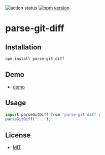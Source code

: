 ![action status](https://github.com/yeonjuan/parse-git-diff/actions/workflows/main.yml/badge.svg?branch=main)
[![npm version](https://badge.fury.io/js/parse-git-diff.svg)](https://badge.fury.io/js/parse-git-diff)

# parse-git-diff

## Installation

```bash
npm install parse-git-diff
```

## Demo

- [demo](https://yeonjuan.github.io/parse-git-diff/)

## Usage

```js
import parseGitDiff from 'parse-git-diff';
parseGitDiff('...');
```

## License

- [MIT](./LICENSE)
